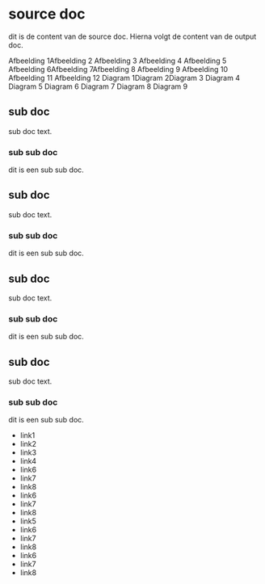 
# source doc

dit is de content van de source doc. Hierna volgt de content van de output doc.


Afbeelding 1Afbeelding 2
Afbeelding 3
Afbeelding 4
Afbeelding 5
Afbeelding 6Afbeelding 7Afbeelding 8
Afbeelding 9 Afbeelding 10 Afbeelding 11     Afbeelding 12
Diagram 1Diagram 2Diagram 3
Diagram 4
Diagram 5
Diagram 6        Diagram 7                            Diagram 8
Diagram 9

## sub doc

sub doc text.
### sub sub doc

dit is een sub sub doc.

## sub doc

sub doc text.
### sub sub doc

dit is een sub sub doc.
## sub doc

sub doc text.
### sub sub doc

dit is een sub sub doc.

## sub doc

sub doc text.
### sub sub doc

dit is een sub sub doc.
- link1
- link2
- link3
- link4
- link6
- link7
- link8
- link6
- link7
- link8
- link5
- link6
- link7
- link8
- link6
- link7
- link8
